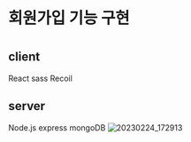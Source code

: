 <h1>회원가입 기능 구현<h1>
 <h2>client</h2>
 
React sass Recoil

## server
 
Node.js express mongoDB
![20230224_172913](https://user-images.githubusercontent.com/123912121/221130478-bcde8c74-a876-4340-8e13-9240a551b691.png)
